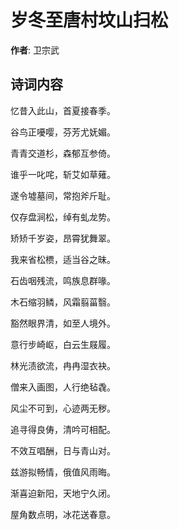 # 岁冬至唐村坟山扫松

**作者**: 卫宗武

## 诗词内容

忆昔入此山，首夏接春季。

谷鸟正嚘嘤，芬芳尤妩媚。

青青交道杉，森郁互参倚。

谁乎一叱咤，斩艾如草薙。

遂令墟墓间，常抱斧斤耻。

仅存盘涧松，绰有虬龙势。

矫矫千岁姿，昂霄犹舞翠。

我来省松槚，适当谷之昧。

石齿咽残流，鸣族息群喙。

木石缩羽鳞，风霜翦菑翳。

豁然眼界清，如至人境外。

意行步崎岖，白云生屐履。

林光渍欲流，冉冉湿衣袂。

僧来入画图，人行绝毡毳。

风尘不可到，心迹两无秽。

追寻得良俦，清吟可相配。

不效互唱酬，日与青山对。

兹游拟畅情，俄值风雨晦。

渐喜迫新阳，天地宁久闭。

屋角数点明，冰花送春意。

